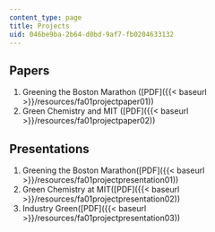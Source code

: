 ```yaml
---
content_type: page
title: Projects
uid: 046be9ba-2b64-d0bd-9af7-fb0204633132
---
```


Papers
------

1.  Greening the Boston Marathon ([PDF]({{< baseurl >}}/resources/fa01projectpaper01))
2.  Green Chemistry and MIT ([PDF]({{< baseurl >}}/resources/fa01projectpaper02))

Presentations
-------------

1.  Greening the Boston Marathon([PDF]({{< baseurl >}}/resources/fa01projectpresentation01))
2.  Green Chemistry at MIT([PDF]({{< baseurl >}}/resources/fa01projectpresentation02))
3.  Industry Green([PDF]({{< baseurl >}}/resources/fa01projectpresentation03))